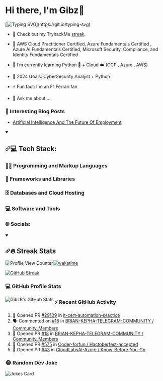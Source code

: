 # Hi there, I'm Gibz👋

[![Typing SVG](https://readme-typing-svg.demolab.com?font=Fira+Code&weight=300&pause=3000&random=false&width=700&lines=I'm+a+Son%2C+Developer%2C+Phlegmatic+and+Long+life+learner!!)](https://git.io/typing-svg)

- 🔭 Check out my TryhackMe [streak](https://tryhackme.com/p/GibzB).
- 🤩 AWS Cloud Practitioner Certified, Azure Fundamentals Certified , Azure AI Fundamentals Certified, Microsoft Security, Compliance, and Identity Fundamentals Certified

- 🌱 I’m currently learning Python 🐍 + Cloud ☁️ (GCP , Azure , AWS)
- 🥅 2024 Goals: CyberSecurity Analyst + Python
- ⚡ Fun fact: I'm an F1 Ferrari fan
- 💬 Ask me about ...

### 📕 Interesting Blog Posts

- [Artificial Intelligence And The Future Of Employment](https://www.monitor.co.ke/2020/10/22/artificial-intelligence-and-the-future-of-employment/)

<details open=""><summary><h2 dir="auto"><a id="user-content--github-stats-and-activity" class="anchor" aria-hidden="true" href="https://github.com/DenverCoder1#-github-stats-and-activity"><svg class="octicon octicon-link" viewBox="0 0 16 16" version="1.1" width="16" height="16" aria-hidden="true"><path d="m7.775 3.275 1.25-1.25a3.5 3.5 0 1 1 4.95 4.95l-2.5 2.5a3.5 3.5 0 0 1-4.95 0 .751.751 0 0 1 .018-1.042.751.751 0 0 1 1.042-.018 1.998 1.998 0 0 0 2.83 0l2.5-2.5a2.002 2.002 0 0 0-2.83-2.83l-1.25 1.25a.751.751 0 0 1-1.042-.018.751.751 0 0 1-.018-1.042Zm-4.69 9.64a1.998 1.998 0 0 0 2.83 0l1.25-1.25a.751.751 0 0 1 1.042.018.751.751 0 0 1 .018 1.042l-1.25 1.25a3.5 3.5 0 1 1-4.95-4.95l2.5-2.5a3.5 3.5 0 0 1 4.95 0 .751.751 0 0 1-.018 1.042.751.751 0 0 1-1.042.018 1.998 1.998 0 0 0-2.83 0l-2.5 2.5a1.998 1.998 0 0 0 0 2.83Z"></path></svg></a><g-emoji class="g-emoji" alias="bar_chart" fallback-src="https://github.githubassets.com/images/icons/emoji/unicode/1f4ca.png">💻</g-emoji><span> </span>Tech Stack:</h2></summary>

### 👨‍💻 **Programming and Markup Languages**


### 🧰 Frameworks and Libraries


### 🗄️ Databases and Cloud Hosting


### 💻 Software and Tools


### 🌐 Socials:


<details open=""><summary><h2 dir="auto"><a id="user-content--github-stats-and-activity" class="anchor" aria-hidden="true" href="https://github.com/DenverCoder1#-github-stats-and-activity"><svg class="octicon octicon-link" viewBox="0 0 16 16" version="1.1" width="16" height="16" aria-hidden="true"><path d="m7.775 3.275 1.25-1.25a3.5 3.5 0 1 1 4.95 4.95l-2.5 2.5a3.5 3.5 0 0 1-4.95 0 .751.751 0 0 1 .018-1.042.751.751 0 0 1 1.042-.018 1.998 1.998 0 0 0 2.83 0l2.5-2.5a2.002 2.002 0 0 0-2.83-2.83l-1.25 1.25a.751.751 0 0 1-1.042-.018.751.751 0 0 1-.018-1.042Zm-4.69 9.64a1.998 1.998 0 0 0 2.83 0l1.25-1.25a.751.751 0 0 1 1.042.018.751.751 0 0 1 .018 1.042l-1.25 1.25a3.5 3.5 0 1 1-4.95-4.95l2.5-2.5a3.5 3.5 0 0 1 4.95 0 .751.751 0 0 1-.018 1.042.751.751 0 0 1-1.042.018 1.998 1.998 0 0 0-2.83 0l-2.5 2.5a1.998 1.998 0 0 0 0 2.83Z"></path></svg></a><g-emoji class="g-emoji" alias="bar_chart" fallback-src="https://github.githubassets.com/images/icons/emoji/unicode/1f4ca.png">🔥</g-emoji><span> </span>Streak Stats</h2></summary>

![Profile View Counter](https://komarev.com/ghpvc/?username=GibzB)[![wakatime](https://wakatime.com/badge/user/a9611eba-023d-4156-99b4-1af365292f85.svg)](https://wakatime.com/@a9611eba-023d-4156-99b4-1af365292f85)

[![GitHub Streak](https://streak-stats.demolab.com/?user=GibzB&theme=highcontrast)](https://git.io/streak-stats)

### 💻 GitHub Profile Stats

<img align="left" alt="GibzB's GitHub Stats" src="https://github-readme-stats.vercel.app/api?username=GibzB&show_icons=true&hide_border=false&title_color=ff652f&icon_color=FFE400&bg_color=09131B&text_color=ffffff&border_color=0c1a25" />

### ⚡ Recent GitHub Activity

1. 💪 Opened PR [#29109](https://github.com/google/it-cert-automation-practice/pull/29109) in [it-cert-automation-practice](https://github.com/google/it-cert-automation-practice/)
2. 🗣 Commented on [#18](https://github.com/BRIAN-KEPHA-TELEGRAM-COMMUNITY/Community_Members/pull/18) in [BRIAN-KEPHA-TELEGRAM-COMMUNITY / Community_Members](https://github.com/BRIAN-KEPHA-TELEGRAM-COMMUNITY/Community_Members)
3. 💪 Opened PR [#18](https://github.com/BRIAN-KEPHA-TELEGRAM-COMMUNITY/Community_Members/pull/18) in [BRIAN-KEPHA-TELEGRAM-COMMUNITY / Community_Members](https://github.com/BRIAN-KEPHA-TELEGRAM-COMMUNITY/Community_Members)
4. 💪 Opened PR [#575](https://github.com/Coder-forfun/Hactoberfest-accepted/pull/575) in [Coder-forfun / Hactoberfest-accepted](https://github.com/Coder-forfun/Hactoberfest-accepted)
5. 💪 Opened PR [#43](https://github.com/CloudLabsAI-Azure/Know-Before-You-Go/pull/43) in [CloudLabsAI-Azure / Know-Before-You-Go](https://github.com/CloudLabsAI-Azure/Know-Before-You-Go)

<!--### ✍️ Random Dev Quote-->


### 😂 Random Dev Joke

![Jokes Card](https://readme-jokes.vercel.app/api)

<!--[![Title](Image URL)](Link URL)-->
